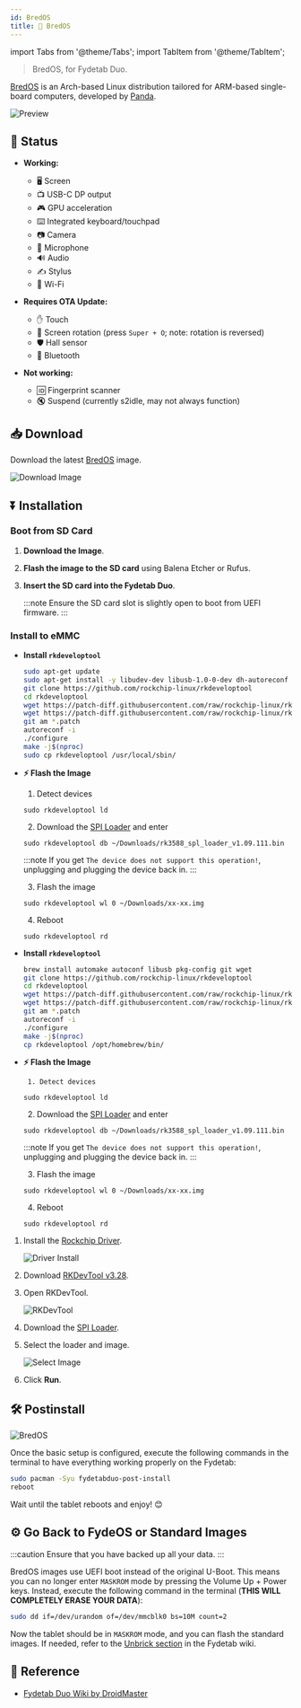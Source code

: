 ```yaml
---
id: BredOS
title: 🍞 BredOS
---
```


import Tabs from '@theme/Tabs';
import TabItem from '@theme/TabItem';

> BredOS, for Fydetab Duo.

[BredOS](https://bredos.org/) is an Arch-based Linux distribution tailored for ARM-based single-board computers, developed by [Panda](https://github.com/Rippanda12).

![Preview](/img/BredOS_preview.jpg)

## 🔄 Status

- **Working:**
  - 🖥️ Screen
  - 📺 USB-C DP output
  - 🎮 GPU acceleration
  - ⌨️ Integrated keyboard/touchpad
  - 📷 Camera
  - 🎤 Microphone
  - 🔊 Audio
  - ✍️ Stylus
  - 📶 Wi-Fi

- **Requires OTA Update:**
  - ✋ Touch
  - 🔄 Screen rotation (press `Super + O`; note: rotation is reversed)
  - 🛡️ Hall sensor
  - 📶 Bluetooth

- **Not working:**
  - 🆔 Fingerprint scanner
  - 🔇 Suspend (currently s2idle, may not always function)

## 📥 Download

Download the latest [BredOS](https://github.com/BredOS/images/releases) image.

![Download Image](https://github.com/LinuxDroidMaster/Fydetab-Duo-DroidMaster-wiki/blob/main/Images/Linux/BredOS/download_image_from_repo.png?raw=true)

## ⏬ Installation

### Boot from SD Card

1. **Download the Image**.
2. **Flash the image to the SD card** using Balena Etcher or Rufus.
3. **Insert the SD card into the Fydetab Duo**.

   :::note
   Ensure the SD card slot is slightly open to boot from UEFI firmware.
   :::

### Install to eMMC


<Tabs>
  <TabItem value="linux" label="🐧 Linux (Debian/Ubuntu)">

- **Install `rkdeveloptool`**

  ```bash
  sudo apt-get update
  sudo apt-get install -y libudev-dev libusb-1.0-0-dev dh-autoreconf pkg-config libusb-1.0 build-essential git wget
  git clone https://github.com/rockchip-linux/rkdeveloptool
  cd rkdeveloptool
  wget https://patch-diff.githubusercontent.com/raw/rockchip-linux/rkdeveloptool/pull/73.patch
  wget https://patch-diff.githubusercontent.com/raw/rockchip-linux/rkdeveloptool/pull/85.patch
  git am *.patch
  autoreconf -i
  ./configure
  make -j$(nproc)
  sudo cp rkdeveloptool /usr/local/sbin/
  ```
-  **⚡ Flash the Image**

    1. Detect devices
      
    ```
    sudo rkdeveloptool ld
    ```

    2. Download the [SPI Loader](/rk3588_spl_loader_v1.09.111.bin) and enter
    ```
    sudo rkdeveloptool db ~/Downloads/rk3588_spl_loader_v1.09.111.bin
    ```
    :::note
    If you get `The device does not support this operation!`, unplugging and plugging the device back in.
    :::

    3. Flash the image

    ```
    sudo rkdeveloptool wl 0 ~/Downloads/xx-xx.img
    ```

    4. Reboot
    ```
    sudo rkdeveloptool rd
    ```

  </TabItem>
  
  <TabItem value="macos" label="🍏 macOS">

- **Install `rkdeveloptool`**
  ```bash
  brew install automake autoconf libusb pkg-config git wget
  git clone https://github.com/rockchip-linux/rkdeveloptool
  cd rkdeveloptool
  wget https://patch-diff.githubusercontent.com/raw/rockchip-linux/rkdeveloptool/pull/73.patch
  wget https://patch-diff.githubusercontent.com/raw/rockchip-linux/rkdeveloptool/pull/85.patch
  git am *.patch
  autoreconf -i
  ./configure
  make -j$(nproc)
  cp rkdeveloptool /opt/homebrew/bin/
  ```
-  **⚡ Flash the Image**

        1. Detect devices
      
    ```
    sudo rkdeveloptool ld
    ```

    2. Download the [SPI Loader](/rk3588_spl_loader_v1.09.111.bin) and enter
    ```
    sudo rkdeveloptool db ~/Downloads/rk3588_spl_loader_v1.09.111.bin
    ```
    :::note
    If you get `The device does not support this operation!`, unplugging and plugging the device back in.
    :::

    3. Flash the image

    ```
    sudo rkdeveloptool wl 0 ~/Downloads/xx-xx.img
    ```

    4. Reboot
    ```
    sudo rkdeveloptool rd
    ```

  </TabItem>

  <TabItem value="windows" label="🖥️ Windows">

1. Install the [Rockchip Driver](https://dl.khadas.com/products/edge2/tool/driver-assitant_v5.13.zip).

   ![Driver Install](/img/drvinstall.png)

2. Download [RKDevTool v3.28](https://dl.khadas.com/products/edge2/tool/rkdevtool_release_v3.28.zip).

3. Open RKDevTool.

   ![RKDevTool](/img/rkdevtool.png)

4. Download the [SPI Loader](/rk3588_spl_loader_v1.09.111.bin).

5. Select the loader and image.

   ![Select Image](https://github.com/LinuxDroidMaster/Fydetab-Duo-DroidMaster-wiki/raw/main/Images/Linux/BredOS/flashing_tool_config.png)

6. Click **Run**.

  </TabItem>
</Tabs>



## 🛠️ Postinstall

![BredOS](https://github.com/LinuxDroidMaster/Fydetab-Duo-DroidMaster-wiki/raw/main/Images/Linux/BredOS/bredOS_installer.jpg)

Once the basic setup is configured, execute the following commands in the terminal to have everything working properly on the Fydetab:

```bash
sudo pacman -Syu fydetabduo-post-install
reboot
```

Wait until the tablet reboots and enjoy! 😊

## ⚙️ Go Back to FydeOS or Standard Images

:::caution
Ensure that you have backed up all your data.
:::

BredOS images use UEFI boot instead of the original U-Boot. This means you can no longer enter `MASKROM` mode by pressing the Volume Up + Power keys. Instead, execute the following command in the terminal (**THIS WILL COMPLETELY ERASE YOUR DATA**):

```bash
sudo dd if=/dev/urandom of=/dev/mmcblk0 bs=10M count=2
```

Now the tablet should be in `MASKROM` mode, and you can flash the standard images. If needed, refer to the [Unbrick section](https://wiki.fydetabduo.com//unbrick_the_fydetab_duo) in the Fydetab wiki.

## 🔗 Reference

- [Fydetab Duo Wiki by DroidMaster](https://github.com/LinuxDroidMaster/Fydetab-Duo-DroidMaster-wiki/blob/main/Documentation/Linux_distros/bredos.md)
